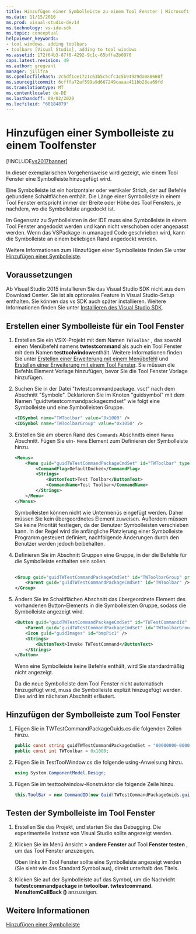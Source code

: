 ```yaml
---
title: Hinzufügen einer Symbolleiste zu einem Tool Fenster | Microsoft-Dokumentation
ms.date: 11/15/2016
ms.prod: visual-studio-dev14
ms.technology: vs-ide-sdk
ms.topic: conceptual
helpviewer_keywords:
- tool windows, adding toolbars
- toolbars [Visual Studio], adding to tool windows
ms.assetid: 172f64b3-87f8-4292-9c1c-65bffa2b0970
caps.latest.revision: 49
ms.author: gregvanl
manager: jillfra
ms.openlocfilehash: 2c5df1ce1721c63b5c5cfc3c5b94929da088660f
ms.sourcegitcommit: 6cfffa72af599a9d667249caaaa411bb28ea69fd
ms.translationtype: MT
ms.contentlocale: de-DE
ms.lasthandoff: 09/02/2020
ms.locfileid: "68184879"
---
```

# <a name="adding-a-toolbar-to-a-tool-window"></a>Hinzufügen einer Symbolleiste zu einem Toolfenster
[!INCLUDE[vs2017banner](../includes/vs2017banner.md)]

In dieser exemplarischen Vorgehensweise wird gezeigt, wie einem Tool Fenster eine Symbolleiste hinzugefügt wird.  
  
 Eine Symbolleiste ist ein horizontaler oder vertikaler Strich, der auf Befehle gebundene Schaltflächen enthält. Die Länge einer Symbolleiste in einem Tool Fenster entspricht immer der Breite oder Höhe des Tool Fensters, je nachdem, wo die Symbolleiste angedockt ist.  
  
 Im Gegensatz zu Symbolleisten in der IDE muss eine Symbolleiste in einem Tool Fenster angedockt werden und kann nicht verschoben oder angepasst werden. Wenn das VSPackage in umanaged Code geschrieben wird, kann die Symbolleiste an einem beliebigen Rand angedockt werden.  
  
 Weitere Informationen zum Hinzufügen einer Symbolleiste finden Sie unter [Hinzufügen einer Symbolleiste](../extensibility/adding-a-toolbar.md).  
  
## <a name="prerequisites"></a>Voraussetzungen  
 Ab Visual Studio 2015 installieren Sie das Visual Studio SDK nicht aus dem Download Center. Sie ist als optionales Feature in Visual Studio-Setup enthalten. Sie können das vs SDK auch später installieren. Weitere Informationen finden Sie unter [Installieren des Visual Studio SDK](../extensibility/installing-the-visual-studio-sdk.md).  
  
## <a name="creating-a-toolbar-for-a-tool-window"></a>Erstellen einer Symbolleiste für ein Tool Fenster  
  
1. Erstellen Sie ein VSIX-Projekt mit dem Namen `TWToolbar` , das sowohl einen Menübefehl namens **twtestcommand** als auch ein Tool Fenster mit dem Namen **testtoolwindow**enthält. Weitere Informationen finden Sie unter [Erstellen einer Erweiterung mit einem Menübefehl](../extensibility/creating-an-extension-with-a-menu-command.md) und [Erstellen einer Erweiterung mit einem Tool Fenster](../extensibility/creating-an-extension-with-a-tool-window.md). Sie müssen die Befehls Element Vorlage hinzufügen, bevor Sie die Tool Fenster Vorlage hinzufügen.  
  
2. Suchen Sie in der Datei "twtestcommandpackage. vsct" nach dem Abschnitt "Symbole". Deklarieren Sie im Knoten "guidsymbol" mit dem Namen "guidtwtestcommandpackagecmdset" wie folgt eine Symbolleiste und eine Symbolleisten Gruppe.  
  
    ```xml  
    <IDSymbol name="TWToolbar" value="0x1000" />  
    <IDSymbol name="TWToolbarGroup" value="0x1050" />  
    ```  
  
3. Erstellen Sie am oberen Rand des `Commands` Abschnitts einen `Menus` Abschnitt. Fügen Sie ein- `Menu` Element zum Definieren der Symbolleiste hinzu.  
  
    ```xml  
    <Menus>  
        <Menu guid="guidTWTestCommandPackageCmdSet" id="TWToolbar" type="ToolWindowToolbar">  
            <CommandFlag>DefaultDocked</CommandFlag>  
            <Strings>  
                <ButtonText>Test Toolbar</ButtonText>  
                <CommandName>Test Toolbar</CommandName>  
            </Strings>  
        </Menu>  
    </Menus>  
    ```  
  
     Symbolleisten können nicht wie Untermenüs eingefügt werden. Daher müssen Sie kein übergeordnetes Element zuweisen. Außerdem müssen Sie keine Priorität festlegen, da der Benutzer Symbolleisten verschieben kann. In der Regel wird die anfängliche Platzierung einer Symbolleiste Programm gesteuert definiert, nachfolgende Änderungen durch den Benutzer werden jedoch beibehalten.  
  
4. Definieren Sie im Abschnitt Gruppen eine Gruppe, in der die Befehle für die Symbolleiste enthalten sein sollen.  
  
    ```xml  
  
    <Group guid="guidTWTestCommandPackageCmdSet" id="TWToolbarGroup" priority="0x0000">  
        <Parent guid="guidTWTestCommandPackageCmdSet" id="TWToolbar" />  
    </Group>  
    ```  
  
5. Ändern Sie im Schaltflächen Abschnitt das übergeordnete Element des vorhandenen Button-Elements in die Symbolleisten Gruppe, sodass die Symbolleiste angezeigt wird.  
  
    ```xml  
    <Button guid="guidTWTestCommandPackageCmdSet" id="TWTestCommandId" priority="0x0100" type="Button">  
        <Parent guid="guidTWTestCommandPackageCmdSet" id="TWToolbarGroup" />  
        <Icon guid="guidImages" id="bmpPic1" />  
        <Strings>  
            <ButtonText>Invoke TWTestCommand</ButtonText>  
        </Strings>  
    </Button>  
    ```  
  
     Wenn eine Symbolleiste keine Befehle enthält, wird Sie standardmäßig nicht angezeigt.  
  
     Da die neue Symbolleiste dem Tool Fenster nicht automatisch hinzugefügt wird, muss die Symbolleiste explizit hinzugefügt werden. Dies wird im nächsten Abschnitt erläutert.  
  
## <a name="adding-the-toolbar-to-the-tool-window"></a>Hinzufügen der Symbolleiste zum Tool Fenster  
  
1. Fügen Sie in TWTestCommandPackageGuids.cs die folgenden Zeilen hinzu.  
  
    ```csharp  
    public const string guidTWTestCommandPackageCmdSet = "00000000-0000-0000-0000-0000";  // get the GUID from the .vsct file  
    public const int TWToolbar = 0x1000;  
    ```  
  
2. Fügen Sie in TestToolWindow.cs die folgende using-Anweisung hinzu.  
  
    ```csharp  
    using System.ComponentModel.Design;  
    ```  
  
3. Fügen Sie im testtoolwindow-Konstruktor die folgende Zeile hinzu.  
  
    ```csharp  
    this.ToolBar = new CommandID(new Guid(TWTestCommandPackageGuids.guidTWTestCommandPackageCmdSet), TWTestCommandPackageGuids.TWToolbar);  
    ```  
  
## <a name="testing-the-toolbar-in-the-tool-window"></a>Testen der Symbolleiste im Tool Fenster  
  
1. Erstellen Sie das Projekt, und starten Sie das Debugging. Die experimentelle Instanz von Visual Studio sollte angezeigt werden.  
  
2. Klicken Sie im Menü Ansicht > **andere Fenster** auf Tool **Fenster testen** , um das Tool Fenster anzuzeigen.  
  
     Oben links im Tool Fenster sollte eine Symbolleiste angezeigt werden (Sie sieht wie das Standard Symbol aus), direkt unterhalb des Titels.  
  
3. Klicken Sie auf der Symbolleiste auf das Symbol, um die Nachricht **twtestcommandpackage in twtoolbar. twtestcommand. MenuItemCallBack ()** anzuzeigen.  
  
## <a name="see-also"></a>Weitere Informationen  
 [Hinzufügen einer Symbolleiste](../extensibility/adding-a-toolbar.md)
